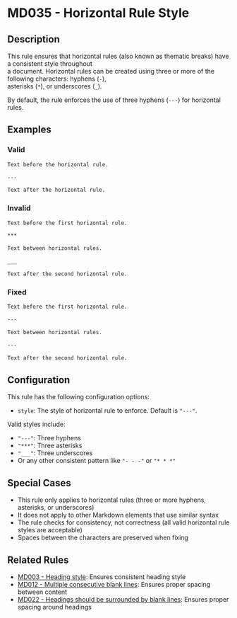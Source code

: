 # MD035 - Horizontal Rule Style

## Description

This rule ensures that horizontal rules (also known as thematic breaks) have a consistent style throughout  
a document. Horizontal rules can be created using three or more of the following characters: hyphens (`-`),  
asterisks (`*`), or underscores (`_`).

By default, the rule enforces the use of three hyphens (`---`) for horizontal rules.

<!-- rumdl-disable MD035 -->
## Examples

### Valid

```markdown
Text before the horizontal rule.

---

Text after the horizontal rule.
```

### Invalid

```markdown
Text before the first horizontal rule.

***

Text between horizontal rules.

___

Text after the second horizontal rule.
```

### Fixed

```markdown
Text before the first horizontal rule.

---

Text between horizontal rules.

---

Text after the second horizontal rule.
```
<!-- rumdl-enable MD035 -->

## Configuration

This rule has the following configuration options:

- `style`: The style of horizontal rule to enforce. Default is `"---"`.

Valid styles include:
- `"---"`: Three hyphens
- `"***"`: Three asterisks
- `"___"`: Three underscores
- Or any other consistent pattern like `"- - -"` or `"* * *"`

## Special Cases

- This rule only applies to horizontal rules (three or more hyphens, asterisks, or underscores)
- It does not apply to other Markdown elements that use similar syntax
- The rule checks for consistency, not correctness (all valid horizontal rule styles are acceptable)
- Spaces between the characters are preserved when fixing

## Related Rules

- [MD003 - Heading style](md003.md): Ensures consistent heading style
- [MD012 - Multiple consecutive blank lines](md012.md): Ensures proper spacing between content
- [MD022 - Headings should be surrounded by blank lines](md022.md): Ensures proper spacing around headings
